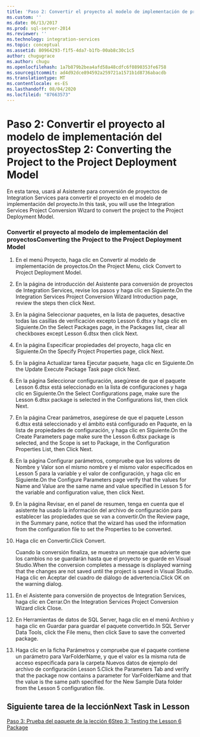 ```yaml
---
title: 'Paso 2: Convertir el proyecto al modelo de implementación de proyectos | Microsoft Docs'
ms.custom: ''
ms.date: 06/13/2017
ms.prod: sql-server-2014
ms.reviewer: ''
ms.technology: integration-services
ms.topic: conceptual
ms.assetid: 80964293-f1f5-4da7-b1fb-00ab8c30c1c5
author: chugugrace
ms.author: chugu
ms.openlocfilehash: 1a7b879b2bea4afd58a48cdfc6f0890353fe6758
ms.sourcegitcommit: ad4d92dce894592a259721a1571b1d8736abacdb
ms.translationtype: MT
ms.contentlocale: es-ES
ms.lasthandoff: 08/04/2020
ms.locfileid: "87663573"
---
```

# <a name="step-2-converting-the-project-to-the-project-deployment-model"></a><span data-ttu-id="85477-102">Paso 2: Convertir el proyecto al modelo de implementación del proyectos</span><span class="sxs-lookup"><span data-stu-id="85477-102">Step 2: Converting the Project to the Project Deployment Model</span></span>
  <span data-ttu-id="85477-103">En esta tarea, usará al Asistente para conversión de proyectos de Integration Services para convertir el proyecto en el modelo de implementación del proyecto.</span><span class="sxs-lookup"><span data-stu-id="85477-103">In this task, you will use the Integration Services Project Conversion Wizard to convert the project to the Project Deployment Model.</span></span>  
  
### <a name="converting-the-project-to-the-project-deployment-model"></a><span data-ttu-id="85477-104">Convertir el proyecto al modelo de implementación del proyectos</span><span class="sxs-lookup"><span data-stu-id="85477-104">Converting the Project to the Project Deployment Model</span></span>  
  
1.  <span data-ttu-id="85477-105">En el menú Proyecto, haga clic en Convertir al modelo de implementación de proyectos.</span><span class="sxs-lookup"><span data-stu-id="85477-105">On the Project Menu, click Convert to Project Deployment Model.</span></span>  
  
2.  <span data-ttu-id="85477-106">En la página de introducción del Asistente para conversión de proyectos de Integration Services, revise los pasos y haga clic en Siguiente.</span><span class="sxs-lookup"><span data-stu-id="85477-106">On the Integration Services Project Conversion Wizard Introduction page, review the steps then click Next.</span></span>  
  
3.  <span data-ttu-id="85477-107">En la página Seleccionar paquetes, en la lista de paquetes, desactive todas las casillas de verificación excepto Lesson 6.dtsx y haga clic en Siguiente.</span><span class="sxs-lookup"><span data-stu-id="85477-107">On the Select Packages page, in the Packages list, clear all checkboxes except Lesson 6.dtsx then click Next.</span></span>  
  
4.  <span data-ttu-id="85477-108">En la página Especificar propiedades del proyecto, haga clic en Siguiente.</span><span class="sxs-lookup"><span data-stu-id="85477-108">On the Specify Project Properties page, click Next.</span></span>  
  
5.  <span data-ttu-id="85477-109">En la página Actualizar tarea Ejecutar paquete, haga clic en Siguiente.</span><span class="sxs-lookup"><span data-stu-id="85477-109">On the Update Execute Package Task page click Next.</span></span>  
  
6.  <span data-ttu-id="85477-110">En la página Seleccionar configuración, asegúrese de que el paquete Lesson 6.dtsx está seleccionado en la lista de configuraciones y haga clic en Siguiente.</span><span class="sxs-lookup"><span data-stu-id="85477-110">On the Select Configurations page, make sure the Lesson 6.dtsx package is selected in the Configurations list, then click Next.</span></span>  
  
7.  <span data-ttu-id="85477-111">En la página Crear parámetros, asegúrese de que el paquete Lesson 6.dtsx está seleccionado y el ámbito está configurado en Paquete, en la lista de propiedades de configuración, y haga clic en Siguiente.</span><span class="sxs-lookup"><span data-stu-id="85477-111">On the Create Parameters page make sure the Lesson 6.dtsx package is selected, and the Scope is set to Package, in the Configuration Properties List, then Click Next.</span></span>  
  
8.  <span data-ttu-id="85477-112">En la página Configurar parámetros, compruebe que los valores de Nombre y Valor son el mismo nombre y el mismo valor especificados en Lesson 5 para la variable y el valor de configuración, y haga clic en Siguiente.</span><span class="sxs-lookup"><span data-stu-id="85477-112">On the Configure Parameters page verify that the values for Name and Value are the same name and value specified in Lesson 5 for the variable and configuration value, then click Next.</span></span>  
  
9. <span data-ttu-id="85477-113">En la página Revisar, en el panel de resumen, tenga en cuenta que el asistente ha usado la información del archivo de configuración para establecer las propiedades que se van a convertir.</span><span class="sxs-lookup"><span data-stu-id="85477-113">On the Review page, in the Summary pane, notice that the wizard has used the information from the configuration file to set the Properties to be converted.</span></span>  
  
10. <span data-ttu-id="85477-114">Haga clic en Convertir.</span><span class="sxs-lookup"><span data-stu-id="85477-114">Click Convert.</span></span>  
  
     <span data-ttu-id="85477-115">Cuando la conversión finaliza, se muestra un mensaje que advierte que los cambios no se guardarán hasta que el proyecto se guarde en Visual Studio.</span><span class="sxs-lookup"><span data-stu-id="85477-115">When the conversion completes a message is displayed warning that the changes are not saved until the project is saved in Visual Studio.</span></span> <span data-ttu-id="85477-116">Haga clic en Aceptar del cuadro de diálogo de advertencia.</span><span class="sxs-lookup"><span data-stu-id="85477-116">Click OK on the warning dialog.</span></span>  
  
11. <span data-ttu-id="85477-117">En el Asistente para conversión de proyectos de Integration Services, haga clic en Cerrar.</span><span class="sxs-lookup"><span data-stu-id="85477-117">On the Integration Services Project Conversion Wizard click Close.</span></span>  
  
12. <span data-ttu-id="85477-118">En Herramientas de datos de SQL Server, haga clic en el menú Archivo y haga clic en Guardar para guardar el paquete convertido.</span><span class="sxs-lookup"><span data-stu-id="85477-118">In SQL Server Data Tools, click the File menu, then click Save to save the converted package.</span></span>  
  
13. <span data-ttu-id="85477-119">Haga clic en la ficha Parámetros y compruebe que el paquete contiene un parámetro para VarFolderName, y que el valor es la misma ruta de acceso especificada para la carpeta Nuevos datos de ejemplo del archivo de configuración Lesson 5.</span><span class="sxs-lookup"><span data-stu-id="85477-119">Click the Parameters Tab and verify that the package now contains a parameter for VarFolderName and that the value is the same path specified for the New Sample Data folder from the Lesson 5 configuration file.</span></span>  
  
## <a name="next-task-in-lesson"></a><span data-ttu-id="85477-120">Siguiente tarea de la lección</span><span class="sxs-lookup"><span data-stu-id="85477-120">Next Task in Lesson</span></span>  
 [<span data-ttu-id="85477-121">Paso 3: Prueba del paquete de la lección 6</span><span class="sxs-lookup"><span data-stu-id="85477-121">Step 3: Testing the Lesson 6 Package</span></span>](lesson-6-3-testing-the-lesson-6-package.md)  
  
  
